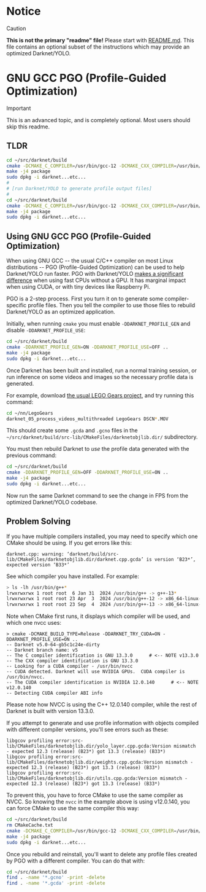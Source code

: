 # Notice

> [!CAUTION]
> **This is not the primary "readme" file!**  Please start with [README.md](README.md#Building).  This file contains an optional subset of the instructions which may provide an optimized Darknet/YOLO.

# GNU GCC PGO (Profile-Guided Optimization)

> [!IMPORTANT]
> This is an advanced topic, and is completely optional.  Most users should skip this readme.

## TLDR

```sh
cd ~/src/darknet/build
cmake -DCMAKE_C_COMPILER=/usr/bin/gcc-12 -DCMAKE_CXX_COMPILER=/usr/bin/g++-12 -DDARKNET_PROFILE_GEN=ON -DDARKNET_PROFILE_USE=OFF ..
make -j4 package
sudo dpkg -i darknet...etc...
#
# [run Darknet/YOLO to generate profile output files]
#
cd ~/src/darknet/build
cmake -DCMAKE_C_COMPILER=/usr/bin/gcc-12 -DCMAKE_CXX_COMPILER=/usr/bin/g++-12 -DDARKNET_PROFILE_GEN=OFF -DDARKNET_PROFILE_USE=ON ..
make -j4 package
sudo dpkg -i darknet...etc...
```

## Using GNU GCC PGO (Profile-Guided Optimization)

When using GNU GCC -- the usual C/C++ compiler on most Linux distributions -- PGO (Profile-Guided Optimization) can be used to help Darknet/YOLO run faster.  PGO with Darknet/YOLO [makes a significant difference](#results) when using fast CPUs without a GPU.  It has marginal impact when using CUDA, or with tiny devices like Raspberry Pi.

PGO is a 2-step process.  First you turn it on to generate some compiler-specific profile files.  Then you tell the compiler to use those files to rebuild Darknet/YOLO as an optimized application.

Initially, when running `cmake` you must enable `-DDARKNET_PROFILE_GEN` and disable `-DDARKNET_PROFILE_USE`:

```sh
cd ~/src/darknet/build
cmake -DDARKNET_PROFILE_GEN=ON -DDARKNET_PROFILE_USE=OFF ..
make -j4 package
sudo dpkg -i darknet...etc...
```

Once Darknet has been built and installed, run a normal training session, or run inference on some videos and images so the necessary profile data is generated.

For example, download [the usual LEGO Gears project](https://www.ccoderun.ca/programming/yolo_faq/#datasets), and try running this command:

```sh
cd ~/nn/LegoGears
darknet_05_process_videos_multithreaded LegoGears DSCN*.MOV
```

This should create some `.gcda` and `.gcno` files in the `~/src/darknet/build/src-lib/CMakeFiles/darknetobjlib.dir/` subdirectory.

You must then rebuild Darknet to _use_ the profile data generated with the previous command:

```sh
cd ~/src/darknet/build
cmake -DDARKNET_PROFILE_GEN=OFF -DDARKNET_PROFILE_USE=ON ..
make -j4 package
sudo dpkg -i darknet...etc...
```

Now run the same Darknet command to see the change in FPS from the optimized Darknet/YOLO codebase.

## Problem Solving

If you have multiple compilers installed, you may need to specify which one CMake should be using.  If you get errors like this:

	darknet.cpp: warning: ‘darknet/build/src-lib/CMakeFiles/darknetobjlib.dir/darknet.cpp.gcda’ is version ‘B23*’, expected version ‘B33*’

See which compiler you have installed.  For example:

```sh
> ls -lh /usr/bin/g++*
lrwxrwxrwx 1 root root  6 Jan 31  2024 /usr/bin/g++ -> g++-13*
lrwxrwxrwx 1 root root 23 Apr  3  2024 /usr/bin/g++-12 -> x86_64-linux-gnu-g++-12*
lrwxrwxrwx 1 root root 23 Sep  4  2024 /usr/bin/g++-13 -> x86_64-linux-gnu-g++-13*
```

Note when CMake first runs, it displays which compiler will be used, and which one nvcc uses:

	> cmake -DCMAKE_BUILD_TYPE=Release -DDARKNET_TRY_CUDA=ON -DDARKNET_PROFILE_USE=ON ..
	-- Darknet v5.0-64-gb5c1c24e-dirty
	-- Darknet branch name: v5
	-- The C compiler identification is GNU 13.3.0		# <-- NOTE v13.3.0
	-- The CXX compiler identification is GNU 13.3.0
	-- Looking for a CUDA compiler - /usr/bin/nvcc
	-- CUDA detected. Darknet will use NVIDIA GPUs.  CUDA compiler is /usr/bin/nvcc.
	-- The CUDA compiler identification is NVIDIA 12.0.140		# <-- NOTE v12.0.140
	-- Detecting CUDA compiler ABI info

Please note how NVCC is using the C++ 12.0.140 compiler, while the rest of Darknet is built with version 13.3.0.

If you attempt to generate and use profile information with objects compiled with different compiler versions, you'll see errors such as these:

	libgcov profiling error:src-lib/CMakeFiles/darknetobjlib.dir/yolo_layer.cpp.gcda:Version mismatch - expected 12.3 (release) (B23*) got 13.3 (release) (B33*)
	libgcov profiling error:src-lib/CMakeFiles/darknetobjlib.dir/weights.cpp.gcda:Version mismatch - expected 12.3 (release) (B23*) got 13.3 (release) (B33*)
	libgcov profiling error:src-lib/CMakeFiles/darknetobjlib.dir/utils.cpp.gcda:Version mismatch - expected 12.3 (release) (B23*) got 13.3 (release) (B33*)

To prevent this, you have to force CMake to use the same compiler as NVCC.  So knowing the `nvcc` in the example above is using v12.0.140, you can force CMake to use the same compiler this way:

```sh
cd ~/src/darknet/build
rm CMakeCache.txt
cmake -DCMAKE_C_COMPILER=/usr/bin/gcc-12 -DCMAKE_CXX_COMPILER=/usr/bin/g++-12 -DDARKNET_PROFILE_GEN=ON -DDARKNET_PROFILE_USE=OFF ..
make -j4 package
sudo dpkg -i darknet...etc...
```

Once you rebuild and reinstall, you'll want to delete any profile files created by PGO with a different compiler.  You can do that with:

```sh
cd ~/src/darknet/build
find . -name '*.gcno' -print -delete
find . -name '*.gcda' -print -delete
```
